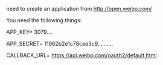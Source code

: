 need to create an application from http://open.weibo.com/

You need the following things:

APP_KEY= 3079....

APP_SECRET= 11962b2e1c78cee3c9..........

CALLBACK_URL= https://api.weibo.com/oauth2/default.html
